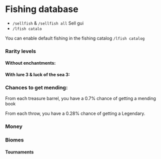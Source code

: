 # Fishing database

* `/sellfish` & `/sellfish all` Sell gui
* `/lfish catalo`

You can enable default fishing in the fishing catalog `/lfish catalog`



### Rarity levels

#### Without enchantments:



#### With lure 3 & luck of the sea 3:



### Chances to get mending:

From each treasure barrel, you have a 0.7% chance of getting a mending book

From each throw, you have a 0.28% chance of getting a Legendary.

### Money



### Biomes



#### Tournaments

